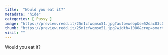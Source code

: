 ```yaml
---
title:  "Would you eat it?"
metadate: "hide"
categories: [ Pussy ]
image: "https://preview.redd.it/25n1cfwqmso51.jpg?auto=webp&s=52dac03c0fc39d01eb7c5513499b84ab38859181"
thumb: "https://preview.redd.it/25n1cfwqmso51.jpg?width=1080&crop=smart&auto=webp&s=af2080074af23edea50184ce4ae2c035b2d3441d"
visit: ""
---
```

Would you eat it?
